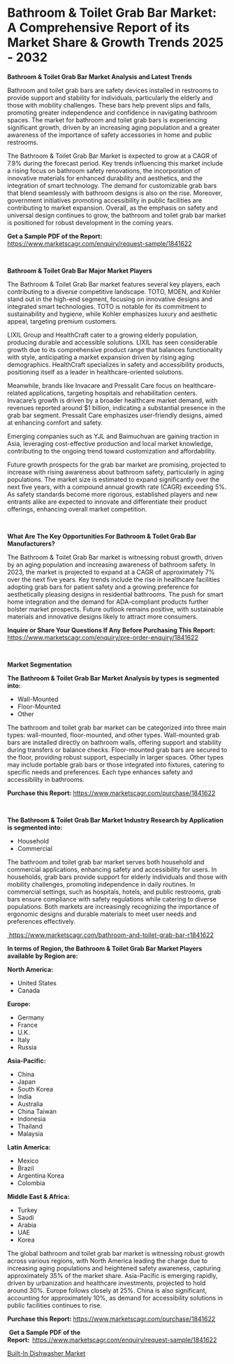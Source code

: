 <p><h1>Bathroom & Toilet Grab Bar Market: A Comprehensive Report of its Market Share & Growth Trends 2025 - 2032</h1></p><p><strong>Bathroom & Toilet Grab Bar Market Analysis and Latest Trends</strong></p>
<p><p>Bathroom and toilet grab bars are safety devices installed in restrooms to provide support and stability for individuals, particularly the elderly and those with mobility challenges. These bars help prevent slips and falls, promoting greater independence and confidence in navigating bathroom spaces. The market for bathroom and toilet grab bars is experiencing significant growth, driven by an increasing aging population and a greater awareness of the importance of safety accessories in home and public restrooms.</p><p>The Bathroom & Toilet Grab Bar Market is expected to grow at a CAGR of 7.9% during the forecast period. Key trends influencing this market include a rising focus on bathroom safety renovations, the incorporation of innovative materials for enhanced durability and aesthetics, and the integration of smart technology. The demand for customizable grab bars that blend seamlessly with bathroom designs is also on the rise. Moreover, government initiatives promoting accessibility in public facilities are contributing to market expansion. Overall, as the emphasis on safety and universal design continues to grow, the bathroom and toilet grab bar market is positioned for robust development in the coming years.</p></p>
<p><strong>Get a Sample PDF of the Report:&nbsp;</strong> <a href="https://www.marketscagr.com/enquiry/request-sample/1841622?utm_campaign=2208&utm_medium=2&utm_source=Github&utm_content=ia&utm_term=10022025&utm_id=bathroom-toilet-grab-bar">https://www.marketscagr.com/enquiry/request-sample/1841622</a></p>
<p>&nbsp;</p>
<p><strong>Bathroom & Toilet Grab Bar Major Market Players</strong></p>
<p><p>The Bathroom & Toilet Grab Bar market features several key players, each contributing to a diverse competitive landscape. TOTO, MOEN, and Kohler stand out in the high-end segment, focusing on innovative designs and integrated smart technologies. TOTO is notable for its commitment to sustainability and hygiene, while Kohler emphasizes luxury and aesthetic appeal, targeting premium customers.</p><p>LIXIL Group and HealthCraft cater to a growing elderly population, producing durable and accessible solutions. LIXIL has seen considerable growth due to its comprehensive product range that balances functionality with style, anticipating a market expansion driven by rising aging demographics. HealthCraft specializes in safety and accessibility products, positioning itself as a leader in healthcare-oriented solutions.</p><p>Meanwhile, brands like Invacare and Pressalit Care focus on healthcare-related applications, targeting hospitals and rehabilitation centers. Invacare’s growth is driven by a broader healthcare market demand, with revenues reported around $1 billion, indicating a substantial presence in the grab bar segment. Pressalit Care emphasizes user-friendly designs, aimed at enhancing comfort and safety.</p><p> </p><p>Emerging companies such as YJL and Baimuchuan are gaining traction in Asia, leveraging cost-effective production and local market knowledge, contributing to the ongoing trend toward customization and affordability.</p><p>Future growth prospects for the grab bar market are promising, projected to increase with rising awareness about bathroom safety, particularly in aging populations. The market size is estimated to expand significantly over the next five years, with a compound annual growth rate (CAGR) exceeding 5%. As safety standards become more rigorous, established players and new entrants alike are expected to innovate and differentiate their product offerings, enhancing overall market competition.</p></p>
<p>&nbsp;</p>
<p><strong>What Are The Key Opportunities For Bathroom & Toilet Grab Bar Manufacturers?</strong></p>
<p><p>The Bathroom & Toilet Grab Bar market is witnessing robust growth, driven by an aging population and increasing awareness of bathroom safety. In 2023, the market is projected to expand at a CAGR of approximately 7% over the next five years. Key trends include the rise in healthcare facilities adopting grab bars for patient safety and a growing preference for aesthetically pleasing designs in residential bathrooms. The push for smart home integration and the demand for ADA-compliant products further bolster market prospects. Future outlook remains positive, with sustainable materials and innovative designs likely to attract more consumers.</p></p>
<p><strong>Inquire or Share Your Questions If Any Before Purchasing This Report:</strong> <a href="https://www.marketscagr.com/enquiry/pre-order-enquiry/1841622?utm_campaign=2208&utm_medium=2&utm_source=Github&utm_content=ia&utm_term=10022025&utm_id=bathroom-toilet-grab-bar">https://www.marketscagr.com/enquiry/pre-order-enquiry/1841622</a></p>
<p>&nbsp;</p>
<p><strong>Market Segmentation</strong></p>
<p><strong>The Bathroom & Toilet Grab Bar Market Analysis by types is segmented into:</strong></p>
<p><ul><li>Wall-Mounted</li><li>Floor-Mounted</li><li>Other</li></ul></p>
<p><p>The bathroom and toilet grab bar market can be categorized into three main types: wall-mounted, floor-mounted, and other types. Wall-mounted grab bars are installed directly on bathroom walls, offering support and stability during transfers or balance checks. Floor-mounted grab bars are secured to the floor, providing robust support, especially in larger spaces. Other types may include portable grab bars or those integrated into fixtures, catering to specific needs and preferences. Each type enhances safety and accessibility in bathrooms.</p></p>
<p><strong>Purchase this Report:&nbsp;</strong><a href="https://www.marketscagr.com/purchase/1841622?utm_campaign=2208&utm_medium=2&utm_source=Github&utm_content=ia&utm_term=10022025&utm_id=bathroom-toilet-grab-bar">https://www.marketscagr.com/purchase/1841622</a></p>
<p>&nbsp;</p>
<p><strong>The Bathroom & Toilet Grab Bar Market Industry Research by Application is segmented into:</strong></p>
<p><ul><li>Household</li><li>Commercial</li></ul></p>
<p><p>The bathroom and toilet grab bar market serves both household and commercial applications, enhancing safety and accessibility for users. In households, grab bars provide support for elderly individuals and those with mobility challenges, promoting independence in daily routines. In commercial settings, such as hospitals, hotels, and public restrooms, grab bars ensure compliance with safety regulations while catering to diverse populations. Both markets are increasingly recognizing the importance of ergonomic designs and durable materials to meet user needs and preferences effectively.</p></p>
<p><a href="https://www.marketscagr.com/bathroom-and-toilet-grab-bar-r1841622?utm_campaign=2208&utm_medium=2&utm_source=Github&utm_content=ia&utm_term=10022025&utm_id=bathroom-toilet-grab-bar">&nbsp;https://www.marketscagr.com/bathroom-and-toilet-grab-bar-r1841622</a></p>
<p><strong>In terms of Region, the Bathroom & Toilet Grab Bar Market Players available by Region are:</strong></p>
<p>
    <p> <strong> North America: </strong>
        <ul>
            <li>United States</li>
            <li>Canada</li>
        </ul>
        </p> 
    <p> <strong> Europe: </strong>
        <ul>
            <li>Germany</li>
            <li>France</li>
            <li>U.K.</li>
            <li>Italy</li>
            <li>Russia</li>
        </ul>
        </p> 
    <p> <strong> Asia-Pacific: </strong>
        <ul>
            <li>China</li>
            <li>Japan</li>
            <li>South Korea</li>
            <li>India</li>
            <li>Australia</li>
            <li>China Taiwan</li>
            <li>Indonesia</li>
            <li>Thailand</li>
            <li>Malaysia</li>
        </ul>
        </p> 
    <p> <strong> Latin America: </strong>
        <ul>
            <li>Mexico</li>
            <li>Brazil</li>
            <li>Argentina Korea</li>
            <li>Colombia</li>
        </ul>
        </p> 
    <p> <strong> Middle East & Africa: </strong>
        <ul>
            <li>Turkey</li>
            <li>Saudi</li>
            <li>Arabia</li>
            <li>UAE</li>
            <li>Korea</li>
        </ul>
    </p>
    </p>
<p><p>The global bathroom and toilet grab bar market is witnessing robust growth across various regions, with North America leading the charge due to increasing aging populations and heightened safety awareness, capturing approximately 35% of the market share. Asia-Pacific is emerging rapidly, driven by urbanization and healthcare investments, projected to hold around 30%. Europe follows closely at 25%. China is also significant, accounting for approximately 10%, as demand for accessibility solutions in public facilities continues to rise.</p></p>
<p><strong>Purchase this Report: </strong><a href="https://www.marketscagr.com/purchase/1841622?utm_campaign=2208&utm_medium=2&utm_source=Github&utm_content=ia&utm_term=10022025&utm_id=bathroom-toilet-grab-bar">https://www.marketscagr.com/purchase/1841622</a></p>
<p>&nbsp;<strong>Get a Sample PDF of the Report:&nbsp;&nbsp;</strong><a href="https://www.marketscagr.com/enquiry/request-sample/1841622?utm_campaign=2208&utm_medium=2&utm_source=Github&utm_content=ia&utm_term=10022025&utm_id=bathroom-toilet-grab-bar">https://www.marketscagr.com/enquiry/request-sample/1841622</a></p>
<p><strong></strong></p>
<p><p><a href="https://github.com/ParvinKhatun77/Market-Research-Report-List-1/blob/main/built-in-dishwasher-market.md?utm_campaign=2208&utm_medium=2&utm_source=Github&utm_content=ia&utm_term=10022025&utm_id=bathroom-toilet-grab-bar">Built-In Dishwasher Market</a></p></p>